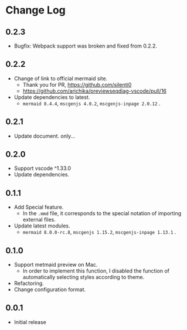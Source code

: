 # Change Log

## 0.2.3

* Bugfix: Webpack support was broken and fixed from 0.2.2.

## 0.2.2

* Change of link to official mermaid site.
  * Thank you for PR, https://github.com/silenti0 
  * https://github.com/arichika/previewseqdiag-vscode/pull/16
* Update dependencies to latest.
  * `mermaid 8.4.4`, `mscgenjs 4.0.2`, `mscgenjs-inpage 2.0.12` .

## 0.2.1

* Update document. only...

## 0.2.0

* Support vscode ^1.33.0
* Update dependencies.

## 0.1.1

* Add Special feature.
  * In the `.mmd` file, it corresponds to the special notation of importing external files.
* Update latest modules.
  * `mermaid 8.0.0-rc.8`, `mscgenjs 1.15.2`, `mscgenjs-inpage 1.13.1` .

## 0.1.0

* Support metmaid preview on Mac.
  * In order to implement this function, I disabled the function of automatically selecting styles according to theme.
* Refactoring.
* Change configuration format.

## 0.0.1

* Initial release
